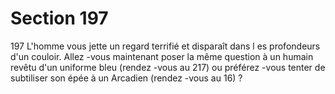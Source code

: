 # Section 197

197
L'homme vous jette un regard terrifié et disparaît dans l es
profondeurs d'un couloir. Allez -vous maintenant poser la même
question à un humain revêtu d'un uniforme bleu (rendez -vous au
217) ou préférez -vous tenter de subtiliser son épée à un Arcadien
(rendez -vous au 16) ?